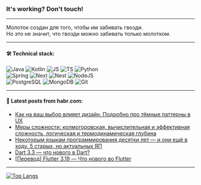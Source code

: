 ### It's working? Don't touch!

---
Молоток создан для того, чтобы им забивать гвозди. <br>
Но это не значит, что гвозди можно забивать только молотком.

---

#### 🛠️ Technical stack:

![Java](https://img.shields.io/badge/Java-informational?logo=Oracle&style=flat&logoColor=white&color=FF4500)
![Kotlin](https://img.shields.io/badge/Kotlin-informational?logo=Kotlin&style=flat&logoColor=white&color=774D97)
![JS](https://img.shields.io/badge/JS-informational?logo=javaScript&style=flat&logoColor=black&color=F7Df1E)
![TS](https://img.shields.io/badge/TypeScript-informational?logo=typeScript&style=flat&logoColor=black&color=017acc)
![Python](https://img.shields.io/badge/Python-informational?logo=Python&style=flat&logoColor=black&color=ffdd54) <br>
![Spring](https://img.shields.io/badge/SpringBoot-informational?logo=SpringBoot&style=flat&logoColor=white&color=6DB33F) 
![Next](https://img.shields.io/badge/Next.js-informational?logo=Next.js&style=flat&logoColor=white&color=3671a1)
![Nest](https://img.shields.io/badge/NestJS-informational?logo=NestJS&style=flat&logoColor=white&color=E0234E)
![NodeJS](https://img.shields.io/badge/NodeJS-informational?logo=node.js&style=flat&logoColor=white&color=70A760) <br>
![PostgreSQL](https://img.shields.io/badge/PostgreSQL-informational?logo=PostgreSQL&style=flat&logoColor=white&color=DAA520)
![MongoDB](https://img.shields.io/badge/MongoDB-informational?logo=MongoDB&style=flat&logoColor=white&color=870000)
![Git](https://img.shields.io/badge/Git-informational?logo=git&style=flat&logoColor=white&color=f74e28)

___

#### 💬 Latest posts from habr.com:

<!-- BLOG-POST-LIST:START -->
- [Как на ваш выбор влияет дизайн. Подробно про тёмные паттерны в UX](https://habr.com/ru/articles/794384/?utm_source=habrahabr&utm_medium=rss&utm_campaign=794384)
- [Меры сложности: колмогоровская, вычислительная и эффективная сложность, логическая и термодинамическая глубина](https://habr.com/ru/articles/794376/?utm_source=habrahabr&utm_medium=rss&utm_campaign=794376)
- [Некоторым языкам программирования десятки лет — и они ещё в ходу. 5 старых, но актуальных ЯП](https://habr.com/ru/companies/ru_mts/articles/794300/?utm_source=habrahabr&utm_medium=rss&utm_campaign=794300)
- [Dart 3.3 — что нового в Dart?](https://habr.com/ru/articles/794342/?utm_source=habrahabr&utm_medium=rss&utm_campaign=794342)
- [[Перевод] Flutter 3.19 — Что нового во Flutter](https://habr.com/ru/articles/794338/?utm_source=habrahabr&utm_medium=rss&utm_campaign=794338)
<!-- BLOG-POST-LIST:END -->

---
[![Top Langs](https://github-readme-stats-git-master-advtsetting-gmailcom.vercel.app/api/top-langs/?username=zloylis&langs_count=10&hide_title=false&title_color=e6edf3&size_weight=0.5&count_weight=0.5&layout=compact&hide_border=true&theme=dracula)](https://github.com/zloylis)

<!-- ![GitHub stats](https://github-readme-stats-git-master-advtsetting-gmailcom.vercel.app/api?username=zloylis&show_icons=true&hide_border=true&theme=dracula&hide_title=true&include_all_commits=true&count_private=true&hide=contribs&hide_rank=true) -->
